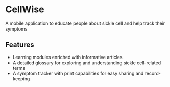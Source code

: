 # CellWise
A mobile application to educate people about sickle cell and help track their symptoms

## Features
- Learning modules enriched with informative articles
- A detailed glossary for exploring and understanding sickle cell-related terms
- A symptom tracker with print capabilities for easy sharing and record-keeping

